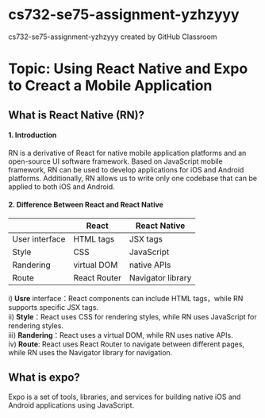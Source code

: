 # cs732-se75-assignment-yzhzyyy
cs732-se75-assignment-yzhzyyy created by GitHub Classroom

# Topic: Using React Native and Expo to Creact a Mobile Application <br>

## What is React Native (RN)? <br>

#### 1. Introduction <br>
  RN is a derivative of React for native mobile application platforms and an open-source UI software framework. Based on JavaScript mobile framework, RN can be used to develop applications for iOS and Android platforms. Additionally, RN allows us to write only one codebase that can be applied to both iOS and Android.<br>

#### 2. Difference Between React and React Native <br>

|  | React | React Native |
| --- | --- | --- |
| User interface | HTML tags | JSX tags |
| Style | CSS | JavaScript |
| Randering | virtual DOM | native APIs |
| Route | React Router | Navigator library |<br>
i) **Usre** interface：React components can include HTML tags，while RN supports specific JSX tags.<br>
ii) **Style**：React uses CSS for rendering styles, while RN uses JavaScript for rendering styles.<br>
iii) **Randering**：React uses a virtual DOM, while RN uses native APIs.<br>
iv) **Route**: React uses React Router to navigate between different pages, while RN uses the Navigator library for navigation.<br>

## What is expo? <br>
  Expo is a set of tools, libraries, and services for building native iOS and Android applications using JavaScript.<br>
<br>

